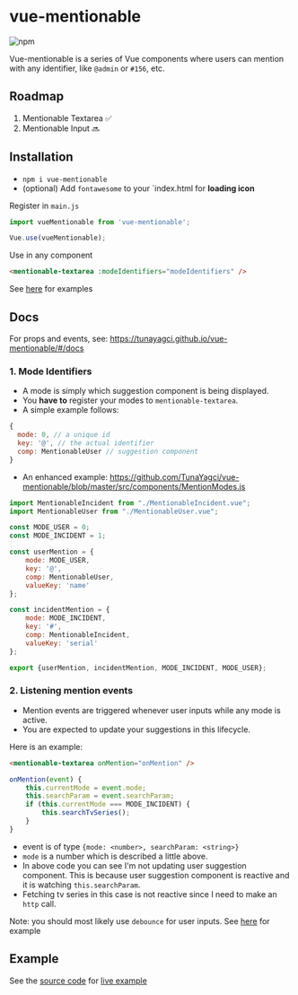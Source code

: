 # vue-mentionable
![npm](https://img.shields.io/npm/v/vue-mentionable)

Vue-mentionable is a series of Vue components where users can mention with any identifier, like `@admin` or `#156`, etc.

## Roadmap
1. Mentionable Textarea :white_check_mark:
1. Mentionable Input :soon:

## Installation

* `npm i vue-mentionable`
* (optional) Add `fontawesome` to your `index.html for **loading icon**

Register in `main.js`
```js
import vueMentionable from 'vue-mentionable';

Vue.use(vueMentionable);
```

Use in any component
```html
<mentionable-textarea :modeIdentifiers="modeIdentifiers" />
```

See [here](https://github.com/TunaYagci/vue-mentionable/blob/master/src/components/TvSeries.vue) for examples

## Docs

For props and events, see: https://tunayagci.github.io/vue-mentionable/#/docs

### 1. Mode Identifiers ###

* A mode is simply which suggestion component is being displayed.
* You **have to** register your modes to `mentionable-textarea`.
* A simple example follows:

```js
{
  mode: 0, // a unique id
  key: '@', // the actual identifier
  comp: MentionableUser // suggestion component
}
```

* An enhanced example: 
https://github.com/TunaYagci/vue-mentionable/blob/master/src/components/MentionModes.js

```js
import MentionableIncident from "./MentionableIncident.vue";
import MentionableUser from "./MentionableUser.vue";

const MODE_USER = 0;
const MODE_INCIDENT = 1;

const userMention = {
    mode: MODE_USER,
    key: '@',
    comp: MentionableUser,
    valueKey: 'name'
};

const incidentMention = {
    mode: MODE_INCIDENT,
    key: '#',
    comp: MentionableIncident,
    valueKey: 'serial'
};

export {userMention, incidentMention, MODE_INCIDENT, MODE_USER};
```


### 2. Listening mention events ###

* Mention events are triggered whenever user inputs while any mode is active.
* You are expected to update your suggestions in this lifecycle.

Here is an example:  
```html
<mentionable-textarea onMention="onMention" />
```
```js
onMention(event) {
    this.currentMode = event.mode;
    this.searchParam = event.searchParam;
    if (this.currentMode === MODE_INCIDENT) {
        this.searchTvSeries();
    }
}
```
* event is of type `{mode: <number>, searchParam: <string>}`
* `mode` is a number which is described a little above.
* In above code you can see I'm not updating user suggestion component. This is because user suggestion component is reactive and it is watching `this.searchParam`.
* Fetching tv series in this case is not reactive since I need to make an `http` call.

Note: you should most likely use `debounce` for user inputs. See [here](https://github.com/TunaYagci/vue-mentionable/blob/master/src/components/TvSeries.vue) for example

## Example

See the [source code](https://github.com/TunaYagci/vue-mentionable/blob/master/src/components/TvSeries.vue) for [live example](https://tunayagci.github.io/vue-mentionable/)
